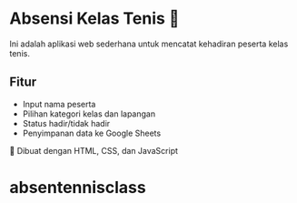 # Absensi Kelas Tenis 🎾

Ini adalah aplikasi web sederhana untuk mencatat kehadiran peserta kelas tenis.

## Fitur
- Input nama peserta
- Pilihan kategori kelas dan lapangan
- Status hadir/tidak hadir
- Penyimpanan data ke Google Sheets

🚀 Dibuat dengan HTML, CSS, dan JavaScript
# absentennisclass
